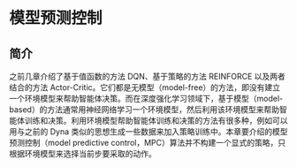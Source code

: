 

<!--
 * @version:
 * @Author:  StevenJokess（蔡舒起） https://github.com/StevenJokess
 * @Date: 2023-02-23 20:09:19
 * @LastEditors:  StevenJokess（蔡舒起） https://github.com/StevenJokess
 * @LastEditTime: 2023-02-23 20:12:49
 * @Description:
 * @Help me: 如有帮助，请赞助，失业3年了。![支付宝收款码](https://github.com/StevenJokess/d2rl/blob/master/img/%E6%94%B6.jpg)
 * @TODO::
 * @Reference:
-->
# 模型预测控制

## 简介

之前几章介绍了基于值函数的方法 DQN、基于策略的方法 REINFORCE 以及两者结合的方法 Actor-Critic。它们都是无模型（model-free）的方法，即没有建立一个环境模型来帮助智能体决策。而在深度强化学习领域下，基于模型（model-based）的方法通常用神经网络学习一个环境模型，然后利用该环境模型来帮助智能体训练和决策。利用环境模型帮助智能体训练和决策的方法有很多种，例如可以用与之前的 Dyna 类似的思想生成一些数据来加入策略训练中。本章要介绍的模型预测控制（model predictive control，MPC）算法并不构建一个显式的策略，只根据环境模型来选择当前步要采取的动作。

[1]: https://hrl.boyuai.com/chapter/3/%E6%A8%A1%E4%BB%BF%E5%AD%A6%E4%B9%A0
